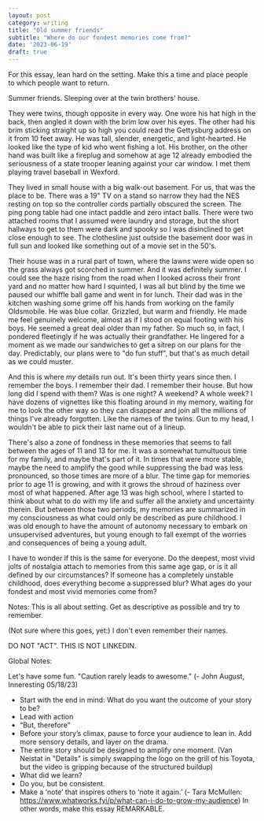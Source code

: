 ```yaml
---
layout: post
category: writing
title: "Old summer friends"
subtitle: "Where do our fondest memories come from?"
date: '2023-06-19'
draft: true
---
```



For this essay, lean hard on the setting. Make this a time and place people to which people want to return.

Summer friends. Sleeping over at the twin brothers' house. 

They were twins, though opposite in every way. One wore his hat high in the back, then angled it down with the brim low over his eyes. The other had his brim sticking straight up so high you could read the Gettysburg address on it from 10 feet away. He was tall, slender, energetic, and light-hearted. He looked like the type of kid who went fishing a lot. His brother, on the other hand was built like a fireplug and somehow at age 12 already embodied the seriousness of a state trooper leaning against your car window. I met them playing travel baseball in Wexford.

They lived in small house with a big walk-out basement. For us, that was the place to be. There was a 19" TV on a stand so narrow they had the NES resting on top so the controller cords partially obscured the screen. The ping pong table had one intact paddle and zero intact balls. There were two attached rooms that I assumed were laundry and storage, but the short hallways to get to them were dark and spooky so I was disinclined to get close enough to see. The clothesline just outside the basement door was in full sun and looked like something out of a movie set in the 50's. 

Their house was in a rural part of town, where the lawns were wide open so the grass always got scorched in summer. And it was definitely summer. I could see the haze rising from the road when I looked across their front yard and no matter how hard I squinted, I was all but blind by the time we paused our whiffle ball game and went in for lunch. Their dad was in the kitchen washing some grime off his hands from working on the family Oldsmobile. He was blue collar. Grizzled, but warm and friendly. He made me feel genuinely welcome, almost as if I stood on equal footing with his boys. He seemed a great deal older than my father. So much so, in fact, I pondered fleetingly if he was actually their grandfather. He lingered for a moment as we made our sandwiches to get a sitrep on our plans for the day. Predictably, our plans were to "do fun stuff", but that's as much detail as we could muster.

And this is where _my_ details run out. It's been thirty years since then. I remember the boys. I remember their dad. I remember their house. But how long did I spend with them? Was is one night? A weekend? A whole week? I have dozens of vignettes like this floating around in my memory, waiting for me to look the other way so they can disappear and join all the millions of things I've already forgotten. Like the names of the twins. Gun to my head, I wouldn't be able to pick their last name out of a lineup. 

There's also a zone of fondness in these memories that seems to fall between the ages of 11 and 13 for me. It was a somewhat tumultuous time for my family, and maybe that's part of it. In times that were more stable, maybe the need to amplify the good while suppressing the bad was less pronounced, so those times are more of a blur. The time gap for memories prior to age 11 is growing, and with it grows the shroud of haziness over most of what happened. After age 13 was high school, where I started to think about what to do with my life and suffer all the anxiety and uncertainty therein. But between those two periods, my memories are summarized in my consciousness as what could only be described as pure childhood. I was old enough to have the amount of autonomy necessary to embark on unsupervised adventures, but young enough to fall exempt of the worries and consequences of being a young adult.

I have to wonder if this is the same for everyone. Do the deepest, most vivid jolts of nostalgia attach to memories from this same age gap, or is it all defined by our circumstances? If someone has a completely unstable childhood, does everything become a suppressed blur? What ages do your fondest and most vivid memories come from?



Notes: This is all about setting. Get as descriptive as possible and try to remember.

(Not sure where this goes, yet:) I don't even remember their names.

DO NOT "ACT". THIS IS NOT LINKEDIN.

Global Notes:

Let's have some fun. "Caution rarely leads to awesome." (- John August, Inneresting 05/18/23)

- Start with the end in mind: What do you want the outcome of your story to be?
- Lead with action
- “But, therefore”
- Before your story’s climax, pause to force your audience to lean in. Add more sensory details, and layer on the drama.
- The entire story should be designed to amplify one moment. (Van Neistat in "Details" is simply swapping the logo on the grill of his Toyota, but the video is gripping because of the structured buildup)
- What did we learn?
- Do you, but be consistent.
- Make a ‘note’ that inspires others to ‘note it again.’ (- Tara McMullen: https://www.whatworks.fyi/p/what-can-i-do-to-grow-my-audience) In other words, make this essay REMARKABLE.
